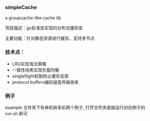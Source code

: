 ### simpleCache

a groupcache-like cache lib

项目描述：go标准库实现的分布式缓存库

主要功能：针对静态资源进行缓存，支持多节点

### 技术点：
- LRU实现淘汰策略
- 一致性哈希实现负载均衡
- singleflight机制防止缓存击穿
- protocol buffers编码提高传输效率

### 例子
example 文件夹下有单机和多机两个例子, 打开文件夹直接运行对应例子的 run.sh 即可